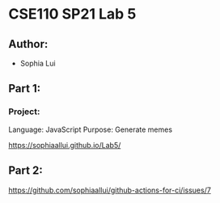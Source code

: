 # CSE110 SP21 Lab 5

## Author:
- Sophia Lui

## Part 1:
### Project: 
Language: JavaScript
Purpose: Generate memes

https://sophiaallui.github.io/Lab5/

## Part 2:

https://github.com/sophiaallui/github-actions-for-ci/issues/7
